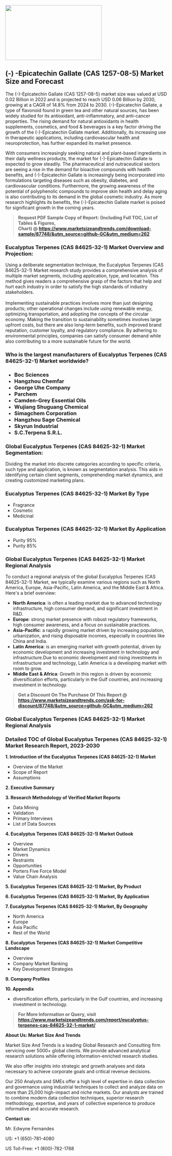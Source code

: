 <p><img class="alignnone size-medium wp-image-20088" src="https://ffe5etoiles.com/wp-content/uploads/2024/12/MST1-300x171.png" alt="" width="300" height="171" /></p><h2>(-) -Epicatechin Gallate (CAS 1257-08-5) Market Size and Forecast</h2><p>The (-)-Epicatechin Gallate (CAS 1257-08-5) market size was valued at USD 0.02 Billion in 2022 and is projected to reach USD 0.06 Billion by 2030, growing at a CAGR of 14.8% from 2024 to 2030. (-)-Epicatechin Gallate, a type of flavonoid found in green tea and other natural sources, has been widely studied for its antioxidant, anti-inflammatory, and anti-cancer properties. The rising demand for natural antioxidants in health supplements, cosmetics, and food & beverages is a key factor driving the growth of the (-)-Epicatechin Gallate market. Additionally, its increasing use in therapeutic applications, including cardiovascular health and neuroprotection, has further expanded its market presence.</p><p>With consumers increasingly seeking natural and plant-based ingredients in their daily wellness products, the market for (-)-Epicatechin Gallate is expected to grow steadily. The pharmaceutical and nutraceutical sectors are seeing a rise in the demand for bioactive compounds with health benefits, and (-)-Epicatechin Gallate is increasingly being incorporated into formulations targeting diseases such as obesity, diabetes, and cardiovascular conditions. Furthermore, the growing awareness of the potential of polyphenolic compounds to improve skin health and delay aging is also contributing to its demand in the global cosmetic industry. As more research highlights its benefits, the (-)-Epicatechin Gallate market is poised for significant growth in the coming years.</p></p><blockquote id="" class=""><strong>Request PDF Sample Copy of Report: (Including Full TOC, List of Tables &amp; Figures, Chart)&nbsp;@&nbsp;<strong><a href="https://www.marketsizeandtrends.com/download-sample/87748/&utm_source=github-GC&utm_medium=262" target="_blank">https://www.marketsizeandtrends.com/download-sample/87748/&utm_source=github-GC&utm_medium=262</a></strong></strong></blockquote><h3 id="" class="">Eucalyptus Terpenes (CAS 84625-32-1) Market&nbsp;Overview and Projection:</h3><p id="" class="">Using a deliberate segmentation technique, the Eucalyptus Terpenes (CAS 84625-32-1) Market research study provides a comprehensive analysis of multiple market segments, including application, type, and location. This method gives readers a comprehensive grasp of the factors that help and hurt each industry in order to satisfy the high standards of industry stakeholders. <br /> <br />Implementing sustainable practices involves more than just designing products; other operational changes include using renewable energy, optimizing transportation, and adopting the concepts of the circular economy. Making the transition to sustainability sometimes involves large upfront costs, but there are also long-term benefits, such improved brand reputation, customer loyalty, and regulatory compliance. By adhering to environmental principles, companies can satisfy consumer demand while also contributing to a more sustainable future for the world.</p><h3 id="" class="">Who is the largest manufacturers of&nbsp;Eucalyptus Terpenes (CAS 84625-32-1) Market worldwide?</h3><h3 class=""><p><ul><li>Boc Sciences </li><li> Hangzhou Chemfar </li><li> George Uhe Company </li><li> Parchem </li><li> Camden-Grey Essential Oils </li><li> Wujiang Shuguang Chemical </li><li> Simagchem Corporation </li><li> Hangzhou Sage Chemical </li><li> Skyrun Industrial </li><li> S.C.Terpena S.R.L.</li></ul></p></h3><h3 id="" class="">Global&nbsp;Eucalyptus Terpenes (CAS 84625-32-1) Market Segmentation:</h3><p id="" class="">Dividing the market into discrete categories according to specific criteria, such type and application, is known as segmentation analysis. This aids in identifying certain client segments, comprehending market dynamics, and creating customized marketing plans.</p><h3 id="" class="">Eucalyptus Terpenes (CAS 84625-32-1) Market&nbsp;By Type</h3><p><p><ul><li>Fragrance </li><li> Cosmetic </li><li> Medicinal</p></li></ul></p></p><h3 id="" class="">Eucalyptus Terpenes (CAS 84625-32-1) Market&nbsp;By Application</h3><p class=""><p><ul><li>Purity 95% </li><li> Purity 85%</li></ul></p></p><h3 id="" class="">Global Eucalyptus Terpenes (CAS 84625-32-1) Market Regional Analysis</h3><p id="" class="">To conduct a regional analysis of the global Eucalyptus Terpenes (CAS 84625-32-1) Market, we typically examine various regions such as North America, Europe, Asia-Pacific, Latin America, and the Middle East &amp; Africa. Here's a brief overview:</p><ul><li><strong>North America</strong>: is often a leading market due to advanced technology infrastructure, high consumer demand, and significant investment in R&amp;D.</li><li><strong>Europe</strong>: strong market presence with robust regulatory frameworks, high consumer awareness, and a focus on sustainable practices.</li><li><strong>Asia-Pacific</strong>: a rapidly growing market driven by increasing population, urbanization, and rising disposable incomes, especially in countries like China and India.</li><li><strong>Latin America</strong>: is an emerging market with growth potential, driven by economic development and increasing investment in technology and infrastructure.Due to economic development and rising investments in infrastructure and technology, Latin America is a developing market with room to grow.</li><li><strong>Middle East &amp; Africa</strong>: Growth in this region is driven by economic diversification efforts, particularly in the Gulf countries, and increasing investment in technology.</li></ul><blockquote id="" class=""><strong>Get a Discount On The Purchase Of This Report @ <strong><a href="https://www.marketsizeandtrends.com/ask-for-discount/87748/&utm_source=github-GC&utm_medium=262" target="_blank">https://www.marketsizeandtrends.com/ask-for-discount/87748/&utm_source=github-GC&utm_medium=262</a></strong></strong></blockquote><h3 id="" class="">Global Eucalyptus Terpenes (CAS 84625-32-1) Market Regional Analysis</h3><h3 id="" class="">Detailed TOC of Global Eucalyptus Terpenes (CAS 84625-32-1) Market Research Report, 2023-2030</h3><p id="" class=""><strong>1. Introduction of the Eucalyptus Terpenes (CAS 84625-32-1) Market</strong></p><ul><li>Overview of the Market</li><li>Scope of Report</li><li>Assumptions</li></ul><p id="" class=""><strong>2. Executive Summary</strong></p><p id="" class=""><strong>3. Research Methodology of Verified Market Reports</strong></p><ul><li>Data Mining</li><li>Validation</li><li>Primary Interviews</li><li>List of Data Sources</li></ul><p id="" class=""><strong>4. Eucalyptus Terpenes (CAS 84625-32-1) Market Outlook</strong></p><ul><li>Overview</li><li>Market Dynamics</li><li>Drivers</li><li>Restraints</li><li>Opportunities</li><li>Porters Five Force Model</li><li>Value Chain Analysis</li></ul><p id="" class=""><strong>5. Eucalyptus Terpenes (CAS 84625-32-1) Market, By Product</strong></p><p id="" class=""><strong>6. Eucalyptus Terpenes (CAS 84625-32-1) Market, By Application</strong></p><p id="" class=""><strong>7. Eucalyptus Terpenes (CAS 84625-32-1) Market, By Geography</strong></p><ul><li>North America</li><li>Europe</li><li>Asia Pacific</li><li>Rest of the World</li></ul><p id="" class=""><strong>8. Eucalyptus Terpenes (CAS 84625-32-1) Market Competitive Landscape</strong></p><ul><li>Overview</li><li>Company Market Ranking</li><li>Key Development Strategies</li></ul><p id="" class=""><strong>9. Company Profiles</strong></p><p id="" class=""><strong>10. Appendix</strong></p><ul><li>diversification efforts, particularly in the Gulf countries, and increasing investment in technology.</li></ul><blockquote id="" class=""><strong>For More Information or Query, visit <strong><strong><a href="https://www.marketsizeandtrends.com/report/eucalyptus-terpenes-cas-84625-32-1-market/" target="_blank">https://www.marketsizeandtrends.com/report/eucalyptus-terpenes-cas-84625-32-1-market/</a></strong></strong></strong></blockquote><p id="" class=""><strong>About Us: Market Size And Trends</strong></p><p id="" class="">Market Size And Trends is a leading Global Research and Consulting firm servicing over 5000+ global clients. We provide advanced analytical research solutions while offering information-enriched research studies.</p><p id="" class="">We also offer insights into strategic and growth analyses and data necessary to achieve corporate goals and critical revenue decisions.</p><p id="" class="">Our 250 Analysts and SMEs offer a high level of expertise in data collection and governance using industrial techniques to collect and analyze data on more than 25,000 high-impact and niche markets. Our analysts are trained to combine modern data collection techniques, superior research methodology, expertise, and years of collective experience to produce informative and accurate research.</p><p id="" class=""><strong>Contact us:</strong></p><p id="" class="">Mr. Edwyne Fernandes</p><p id="" class="">US: +1 (650)-781-4080</p><p id="" class="">US Toll-Free: +1 (800)-782-1768</p>
